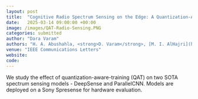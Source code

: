 ```yaml
---
layout: post
title:  "Cognitive Radio Spectrum Sensing on the Edge: A Quantization-Aware Deep Learning Approach"
date:   2025-03-14 09:00:00 +00:00
image: /images/QAT-Radio-Sensing.PNG
categories: submitted
author: "Dara Varam"
authors: "H. A. Abushahla, <strong>D. Varam</strong>, [M. I. AlHajri](https://scholar.google.com/citations?user=d_ameTYAAAAJ&hl=en)"
venue: "IEEE Communications Letters"
website: 
code: 
---
```


We study the effect of quantization-aware-training (QAT) on two SOTA spectrum sensing models - DeepSense and ParallelCNN. Models are deployed on a Sony Spresense for hardware evaluation.

